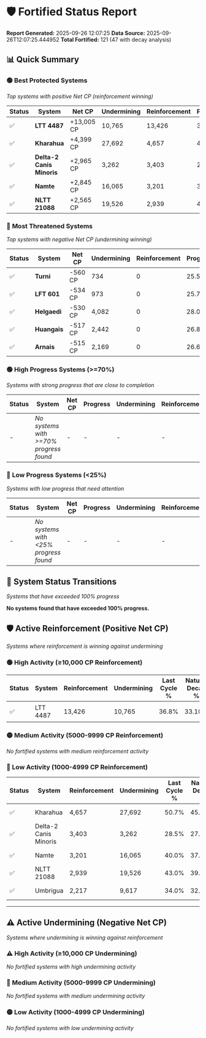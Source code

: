 # 🛡️ Fortified Status Report

**Report Generated:** 2025-09-26 12:07:25
**Data Source:** 2025-09-26T12:07:25.444952
**Total Fortified:** 121 (47 with decay analysis)

## 📊 Quick Summary

### 🟢 **Best Protected Systems**
*Top systems with positive Net CP (reinforcement winning)*

| Status | System | Net CP | Undermining | Reinforcement | Progress |
|--------|--------|--------|-------------|---------------|----------|
| ✅ | **LTT 4487** | +13,005 CP | 10,765 | 13,426 | 35.1% |
| ✅ | **Kharahua** | +4,399 CP | 27,692 | 4,657 | 46.4% |
| ✅ | **Delta-2 Canis Minoris** | +2,965 CP | 3,262 | 3,403 | 28.0% |
| ✅ | **Namte** | +2,845 CP | 16,065 | 3,201 | 37.5% |
| ✅ | **NLTT 21088** | +2,565 CP | 19,526 | 2,939 | 40.0% |

### 🔴 **Most Threatened Systems**
*Top systems with negative Net CP (undermining winning)*

| Status | System | Net CP | Undermining | Reinforcement | Progress |
|--------|--------|--------|-------------|---------------|----------|
| ✅ | **Turni** | -560 CP | 734 | 0 | 25.5% |
| ✅ | **LFT 601** | -534 CP | 973 | 0 | 25.7% |
| ✅ | **Helgaedi** | -530 CP | 4,082 | 0 | 28.0% |
| ✅ | **Huangais** | -517 CP | 2,442 | 0 | 26.8% |
| ✅ | **Arnais** | -515 CP | 2,169 | 0 | 26.6% |

### 🟢 **High Progress Systems (>=70%)**
*Systems with strong progress that are close to completion*

| Status | System | Net CP | Progress | Undermining | Reinforcement |
|--------|--------|--------|----------|-------------|---------------|
| - | *No systems with >=70% progress found* | - | - | - | - |

### 🔴 **Low Progress Systems (<25%)**
*Systems with low progress that need attention*

| Status | System | Net CP | Progress | Undermining | Reinforcement |
|--------|--------|--------|----------|-------------|---------------|
| - | *No systems with <25% progress found* | - | - | - | - |
## 🔄 System Status Transitions
*Systems that have exceeded 100% progress*

**No systems found that have exceeded 100% progress.**

## 🛡️ Active Reinforcement (Positive Net CP)
*Systems where reinforcement is winning against undermining*

### 🟢 High Activity (≥10,000 CP Reinforcement)

| Status | System | Reinforcement | Undermining | Last Cycle % | Natural Decay % | Current Progress % | Current CP | Net CP | Activity |
|--------|--------|---------------|-------------|--------------|-----------------|-------------------|------------|--------|----------|
| ✅ | LTT 4487 | 13,426 | 10,765 | 36.8% | 33.10% | 35.1% | 228,150 | +13,005 | 🟢 High Reinforcement |

### 🟡 Medium Activity (5000-9999 CP Reinforcement)

*No fortified systems with medium reinforcement activity*

### 🔴 Low Activity (1000-4999 CP Reinforcement)

| Status | System | Reinforcement | Undermining | Last Cycle % | Natural Decay % | Current Progress % | Current CP | Net CP | Activity |
|--------|--------|---------------|-------------|--------------|-----------------|-------------------|------------|--------|----------|
| ✅ | Kharahua | 4,657 | 27,692 | 50.7% | 45.72% | 46.4% | 301,600 | +4,399 | 🔵 Low Reinforcement |
| ✅ | Delta-2 Canis Minoris | 3,403 | 3,262 | 28.5% | 27.54% | 28.0% | 182,000 | +2,965 | 🔵 Low Reinforcement |
| ✅ | Namte | 3,201 | 16,065 | 40.0% | 37.06% | 37.5% | 243,750 | +2,845 | 🔵 Low Reinforcement |
| ✅ | NLTT 21088 | 2,939 | 19,526 | 43.0% | 39.61% | 40.0% | 260,000 | +2,565 | 🔵 Low Reinforcement |
| ✅ | Umbrigua | 2,217 | 9,617 | 34.0% | 32.23% | 32.5% | 211,250 | +1,766 | 🔵 Low Reinforcement |


---

## ⚠️ Active Undermining (Negative Net CP)
*Systems where undermining is winning against reinforcement*

### ⚠️ High Activity (≥10,000 CP Undermining)

*No fortified systems with high undermining activity*

### 🔶 Medium Activity (5000-9999 CP Undermining)

*No fortified systems with medium undermining activity*

### 🟡 Low Activity (1000-4999 CP Undermining)

*No fortified systems with low undermining activity*
